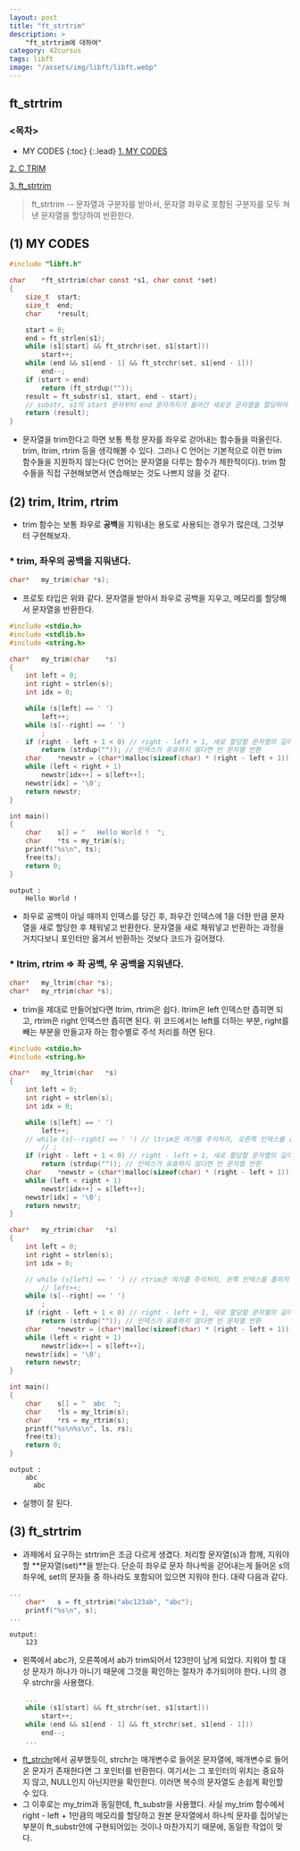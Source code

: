 ```yaml
---
layout: post
title: "ft_strtrim"
description: >
    "ft_strtrim에 대하여"
category: 42cursus
tags: libft
image: "/assets/img/libft/libft.webp"
---
```

## ft_strtrim

### <목차>
* MY CODES
{:toc}
{:.lead}
[1. MY CODES](#1-my-codes)

[2. C TRIM](#2-trim-ltrim-rtrim)

[3. ft_strtrim](#3-ft_strtrim)

> ft_strtrim -- 문자열과 구분자를 받아서, 문자열 좌우로 포함된 구분자를 모두 쳐낸 문자열을 할당하여 반환한다.

## (1) MY CODES
~~~c
#include "libft.h"

char	*ft_strtrim(char const *s1, char const *set)
{
	size_t	start;
	size_t	end;
	char	*result;

	start = 0;
	end = ft_strlen(s1);
	while (s1[start] && ft_strchr(set, s1[start]))
		start++;
	while (end && s1[end - 1] && ft_strchr(set, s1[end - 1]))
		end--;
	if (start > end)
		return (ft_strdup(""));
	result = ft_substr(s1, start, end - start); 
	// substr, s1의 start 문자부터 end 문자까지가 들어간 새로운 문자열을 할당하여 반환한다.
	return (result);
}
~~~

- 문자열을 trim한다고 하면 보통 특정 문자를 좌우로 걷어내는 함수들을 떠올린다. trim, ltrim, rtrim 등을 생각해볼 수 있다. 그러나 C 언어는 기본적으로 이런 trim 함수들을 지원하지 않는다(C 언어는 문자열을 다루는 함수가 제한적이다). trim 함수들을 직접 구현해보면서 연습해보는 것도 나쁘지 않을 것 같다. 

## (2) trim, ltrim, rtrim
- trim 함수는 보통 좌우로 **공백**을 지워내는 용도로 사용되는 경우가 많은데, 그것부터 구현해보자.

### * trim, 좌우의 공백을 지워낸다.
~~~c
char*	my_trim(char *s);
~~~
- 프로토 타입은 위와 같다. 문자열을 받아서 좌우로 공백을 지우고, 메모리를 할당해서 문자열을 반환한다. 

~~~c
#include <stdio.h>
#include <stdlib.h>
#include <string.h>

char*	my_trim(char	*s)
{
	int left = 0;
	int	right = strlen(s);
	int idx = 0;

	while (s[left] == ' ')
		left++;
	while (s[--right] == ' ')
		;
	if (right - left + 1 < 0) // right - left + 1, 새로 할당할 문자열의 길이
		return (strdup("")); // 인덱스가 유효하지 않다면 빈 문자열 반환
	char	*newstr = (char*)malloc(sizeof(char) * (right - left + 1));
	while (left < right + 1)
		newstr[idx++] = s[left++];
	newstr[idx] = '\0';
	return newstr;
}

int main() 
{
	char	s[] = "   Hello World !  ";
	char	*ts = my_trim(s);
	printf("%s\n", ts);
	free(ts);
	return 0;
}
~~~
~~~plain
output :
	Hello World !
~~~
- 좌우로 공백이 아닐 때까지 인덱스를 당긴 후, 좌우간 인덱스에 1을 더한 만큼 문자열을 새로 할당한 후 채워넣고 반환한다. 문자열을 새로 채워넣고 반환하는 과정을 거치다보니 포인터만 옮겨서 반환하는 것보다 코드가 길어졌다.

### * ltrim, rtrim => 좌 공백, 우 공백을 지워낸다.
~~~c
char*	my_ltrim(char *s);
char*	my_rtrim(char *s);
~~~
- trim을 제대로 만들어놨다면 ltrim, rtrim은 쉽다. ltrim은 left 인덱스만 좁히면 되고, rtrim은 right 인덱스만 좁히면 된다. 위 코드에서는 left를 더하는 부분, right를 빼는 부분을 만들고자 하는 함수별로 주석 처리를 하면 된다.
~~~c
#include <stdio.h>
#include <string.h>

char*	my_ltrim(char	*s)
{
	int left = 0;
	int	right = strlen(s);
	int idx = 0;

	while (s[left] == ' ') 
		left++;
	// while (s[--right] == ' ') // ltrim은 여기를 주석처리, 오른쪽 인덱스를 좁히지 않음 
		// ;
	if (right - left + 1 < 0) // right - left + 1, 새로 할당할 문자열의 길이
		return (strdup("")); // 인덱스가 유효하지 않다면 빈 문자열 반환
	char	*newstr = (char*)malloc(sizeof(char) * (right - left + 1));
	while (left < right + 1)
		newstr[idx++] = s[left++];
	newstr[idx] = '\0';
	return newstr;
}

char*	my_rtrim(char	*s)
{
	int left = 0;
	int	right = strlen(s);
	int idx = 0;

	// while (s[left] == ' ') // rtrim은 여기를 주석처리, 왼쪽 인덱스를 좁히지 않음 
		// left++;
	while (s[--right] == ' ')
		;
	if (right - left + 1 < 0) // right - left + 1, 새로 할당할 문자열의 길이
		return (strdup("")); // 인덱스가 유효하지 않다면 빈 문자열 반환
	char	*newstr = (char*)malloc(sizeof(char) * (right - left + 1));
	while (left < right + 1)
		newstr[idx++] = s[left++];
	newstr[idx] = '\0';
	return newstr;
}

int main()
{
	char	s[] = "  abc  ";
	char	*ls = my_ltrim(s);
	char	*rs = my_rtrim(s);
	printf("%s\n%s\n", ls, rs);
	free(ts);
	return 0;
}
~~~
~~~plain
output :
	abc
	  abc
~~~
- 실행이 잘 된다.

## (3) ft_strtrim
- 과제에서 요구하는 strtrim은 조금 다르게 생겼다. 처리할 문자열(s)과 함께, 지워야 할 **문자열(set)**을 받는다. 단순히 좌우로 문자 하나씩을 걷어내는게 들어온 s의 좌우에, set의 문자들 중 하나라도 포함되어 있으면 지워야 한다. 대략 다음과 같다.
~~~c
...
	char*	s = ft_strtrim("abc123ab", "abc");
	printf("%s\n", s);
...
~~~
~~~plain
output:
	123
~~~
- 왼쪽에서 abc가, 오른쪽에서 ab가 trim되어서 123만이 남게 되었다. 지워야 할 대상 문자가 하나가 아니기 때문에 그것을 확인하는 절차가 추가되어야 한다. 나의 경우 strchr을 사용했다.
~~~c
	...
	while (s1[start] && ft_strchr(set, s1[start]))
		start++;
	while (end && s1[end - 1] && ft_strchr(set, s1[end - 1]))
		end--;
	...
~~~
- [ft_strchr](https://espebaum.github.io/42cursus/ft-strchr.html)에서 공부했듯이, strchr는 매개변수로 들어온 문자열에, 매개변수로 들어온 문자가 존재한다면 그 포인터를 반환한다. 여기서는 그 포인터의 위치는 중요하지 않고, NULL인지 아닌지만을 확인한다. 이러면 복수의 문자열도 손쉽게 확인할 수 있다.
- 그 이후로는 my_trim과 동일한데, ft_substr을 사용했다. 사실 my_trim 함수에서 right - left + 1만큼의 메모리를 할당하고 원본 문자열에서 하나씩 문자를 집어넣는 부분이 ft_substr안에 구현되어있는 것이나 마찬가지기 때문에, 동일한 작업이 맞다.